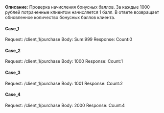 **Описание:**
Проверка начисления бонусных баллов.
За каждые 1000 рублей потраченные клиентом начисляется 1 балл. 
В ответе возвращает обновленное количество бонусных баллов клиента.

#### Case_1

Request: /client_1/purchase
Body: Sum:999
Response: Count:0

#### Case_2

Request: /client_1/purchase
Body: 1000
Response: Count:1

#### Case_3

Request: /client_1/purchase
Body: 1001
Response: Count:2

#### Case_4

Request: /client_1/purchase
Body: 2000
Response: Count:4
